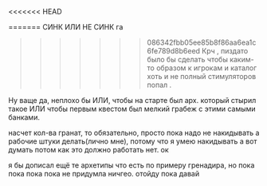 <<<<<<< HEAD

=======
СИНК ИЛИ НЕ СИНК
га
>>>>>>> 086342fbb05ee85b8f86aa6ea1c6fe789d8b6eed
Крч , пиздато было бы сделать чтобы каким-то образом к игрокам и каталог хоть и не полный стимуляторов попал . 

Ну ваще да, неплохо бы ИЛИ, чтобы на старте был арх. который стырил такое ИЛИ
чтобы первым квестом был мелкий грабеж с этими самыми банками.



насчет кол-ва гранат, то обязательно, просто пока надо не накидывать а рабочие штуки делать(лично мне), потому что я умею накидывать а вот думать потом как это должно работать нет. ок 


я бы дописал ещё те архетипы что есть по примеру гренадира, но пока пока пока пока не придумла ничгео. отойду пока давай 

